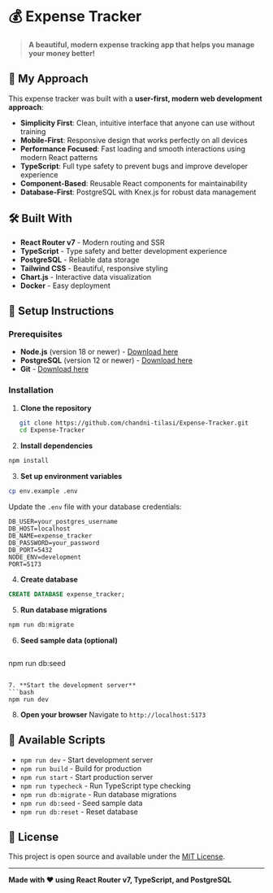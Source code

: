 # 💰 Expense Tracker

> **A beautiful, modern expense tracking app that helps you manage your money better!**

## 🧠 My Approach

This expense tracker was built with a **user-first, modern web development approach**:

- **Simplicity First**: Clean, intuitive interface that anyone can use without training
- **Mobile-First**: Responsive design that works perfectly on all devices  
- **Performance Focused**: Fast loading and smooth interactions using modern React patterns
- **TypeScript**: Full type safety to prevent bugs and improve developer experience
- **Component-Based**: Reusable React components for maintainability
- **Database-First**: PostgreSQL with Knex.js for robust data management

## 🛠️ Built With

- **React Router v7** - Modern routing and SSR
- **TypeScript** - Type safety and better development experience
- **PostgreSQL** - Reliable data storage
- **Tailwind CSS** - Beautiful, responsive styling
- **Chart.js** - Interactive data visualization
- **Docker** - Easy deployment

## 🚀 Setup Instructions

### Prerequisites

- **Node.js** (version 18 or newer) - [Download here](https://nodejs.org/)
- **PostgreSQL** (version 12 or newer) - [Download here](https://www.postgresql.org/download/)
- **Git** - [Download here](https://git-scm.com/)

### Installation

1. **Clone the repository**
```bash
   git clone https://github.com/chandni-tilasi/Expense-Tracker.git
   cd Expense-Tracker
```

2. **Install dependencies**
```bash
npm install
```

3. **Set up environment variables**
```bash
cp env.example .env
```

   Update the `.env` file with your database credentials:
```env
DB_USER=your_postgres_username
DB_HOST=localhost
DB_NAME=expense_tracker
DB_PASSWORD=your_password
DB_PORT=5432
NODE_ENV=development
PORT=5173
```

4. **Create database**
```sql
CREATE DATABASE expense_tracker;
```

5. **Run database migrations**
```bash
npm run db:migrate
   ```

6. **Seed sample data (optional)**
   ```bash
npm run db:seed
```

7. **Start the development server**
```bash
npm run dev
```

8. **Open your browser**
   Navigate to `http://localhost:5173`

## 📝 Available Scripts

- `npm run dev` - Start development server
- `npm run build` - Build for production
- `npm run start` - Start production server
- `npm run typecheck` - Run TypeScript type checking
- `npm run db:migrate` - Run database migrations
- `npm run db:seed` - Seed sample data
- `npm run db:reset` - Reset database

## 📄 License

This project is open source and available under the [MIT License](LICENSE).

---

**Made with ❤️ using React Router v7, TypeScript, and PostgreSQL**